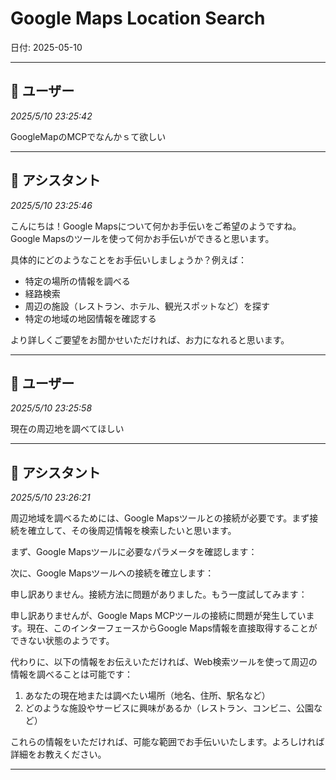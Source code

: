 # Google Maps Location Search

日付: 2025-05-10

---

## 👤 ユーザー
*2025/5/10 23:25:42*

GoogleMapのMCPでなんかｓて欲しい

---

## 🤖 アシスタント
*2025/5/10 23:25:46*

こんにちは！Google Mapsについて何かお手伝いをご希望のようですね。Google Mapsのツールを使って何かお手伝いができると思います。

具体的にどのようなことをお手伝いしましょうか？例えば：
- 特定の場所の情報を調べる
- 経路検索
- 周辺の施設（レストラン、ホテル、観光スポットなど）を探す
- 特定の地域の地図情報を確認する

より詳しくご要望をお聞かせいただければ、お力になれると思います。

---

## 👤 ユーザー
*2025/5/10 23:25:58*

現在の周辺地を調べてほしい

---

## 🤖 アシスタント
*2025/5/10 23:26:21*

周辺地域を調べるためには、Google Mapsツールとの接続が必要です。まず接続を確立して、その後周辺情報を検索したいと思います。

まず、Google Mapsツールに必要なパラメータを確認します：


次に、Google Mapsツールへの接続を確立します：


申し訳ありません。接続方法に問題がありました。もう一度試してみます：


申し訳ありませんが、Google Maps MCPツールの接続に問題が発生しています。現在、このインターフェースからGoogle Maps情報を直接取得することができない状態のようです。

代わりに、以下の情報をお伝えいただければ、Web検索ツールを使って周辺の情報を調べることは可能です：

1. あなたの現在地または調べたい場所（地名、住所、駅名など）
2. どのような施設やサービスに興味があるか（レストラン、コンビニ、公園など）

これらの情報をいただければ、可能な範囲でお手伝いいたします。よろしければ詳細をお教えください。

---
